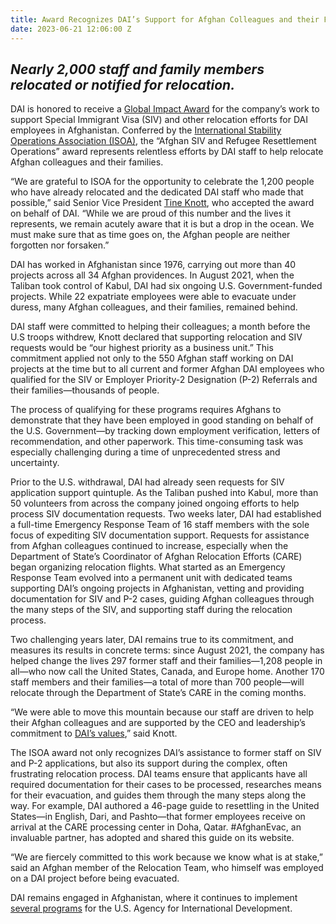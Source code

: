 ```yaml
---
title: Award Recognizes DAI’s Support for Afghan Colleagues and their Families
date: 2023-06-21 12:06:00 Z
---
```


## *Nearly 2,000 staff and family members relocated or notified for relocation.*

DAI is honored to receive a [Global Impact Award](https://stability-operations.org/page/awards) for the company’s work to support Special Immigrant Visa (SIV) and other relocation efforts for DAI employees in Afghanistan. Conferred by the [International Stability Operations Association (ISOA)](https://stability-operations.org/), the “Afghan SIV and Refugee Resettlement Operations” award represents relentless efforts by DAI staff to help relocate Afghan colleagues and their families.

“We are grateful to ISOA for the opportunity to celebrate the 1,200 people who have already relocated and the dedicated DAI staff who made that possible,” said Senior Vice President [Tine Knott](https://www.dai.com/who-we-are/our-team/tine-knott), who accepted the award on behalf of DAI. “While we are proud of this number and the lives it represents, we remain acutely aware that it is but a drop in the ocean. We must make sure that as time goes on, the Afghan people are neither forgotten nor forsaken.”

DAI has worked in Afghanistan since 1976, carrying out more than 40 projects across all 34 Afghan providences. In August 2021, when the Taliban took control of Kabul, DAI had six ongoing U.S. Government-funded projects. While 22 expatriate employees were able to evacuate under duress, many Afghan colleagues, and their families, remained behind.

DAI staff were committed to helping their colleagues; a month before the U.S troops withdrew, Knott declared that supporting relocation and SIV requests would be “our highest priority as a business unit.” This commitment applied not only to the 550 Afghan staff working on DAI projects at the time but to all current and former Afghan DAI employees who qualified for the SIV or Employer Priority-2 Designation (P-2) Referrals and their families—thousands of people.

The process of qualifying for these programs requires Afghans to demonstrate that they have been employed in good standing on behalf of the U.S. Government—by tracking down employment verification, letters of recommendation, and other paperwork. This time-consuming task was especially challenging during a time of unprecedented stress and uncertainty.

Prior to the U.S. withdrawal, DAI had already seen requests for SIV application support quintuple. As the Taliban pushed into Kabul, more than 50 volunteers from across the company joined ongoing efforts to help process SIV documentation requests. Two weeks later, DAI had established a full-time Emergency Response Team of 16 staff members with the sole focus of expediting SIV documentation support. Requests for assistance from Afghan colleagues continued to increase, especially when the Department of State’s Coordinator of Afghan Relocation Efforts (CARE) began organizing relocation flights. What started as an Emergency Response Team evolved into a permanent unit with dedicated teams supporting DAI’s ongoing projects in Afghanistan, vetting and providing documentation for SIV and P-2 cases, guiding Afghan colleagues through the many steps of the SIV, and supporting staff during the relocation process.

Two challenging years later, DAI remains true to its commitment, and measures its results in concrete terms: since August 2021, the company has helped change the lives 297 former staff and their families—1,208 people in all—who now call the United States, Canada, and Europe home. Another 170 staff members and their families—a total of more than 700 people—will relocate through the Department of State’s CARE in the coming months.

“We were able to move this mountain because our staff are driven to help their Afghan colleagues and are supported by the CEO and leadership’s commitment to [DAI’s values](https://www.dai.com/who-we-are/mission-and-values),” said Knott.

The ISOA award not only recognizes DAI’s assistance to former staff on SIV and P-2 applications, but also its support during the complex, often frustrating relocation process. DAI teams ensure that applicants have all required documentation for their cases to be processed, researches means for their evacuation, and guides them through the many steps along the way. For example, DAI authored a 46-page guide to resettling in the United States—in English, Dari, and Pashto—that former employees receive on arrival at the CARE processing center in Doha, Qatar. #AfghanEvac, an invaluable partner, has adopted and shared this guide on its website.

“We are fiercely committed to this work because we know what is at stake,” said an Afghan member of the Relocation Team, who himself was employed on a DAI project before being evacuated.

DAI remains engaged in Afghanistan, where it continues to implement [several programs](https://www.dai.com/search?keywords=Afghanistan) for the U.S. Agency for International Development.